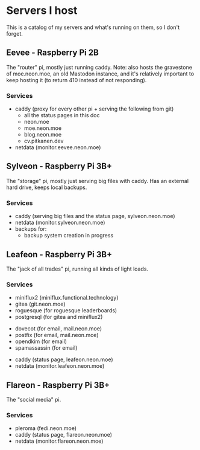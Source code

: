 # Servers I host
This is a catalog of my servers and what's running on them, so I don't
forget.

## Eevee - Raspberry Pi 2B
The "router" pi, mostly just running caddy. Note: also hosts the
gravestone of moe.neon.moe, an old Mastodon instance, and it's
relatively important to keep hosting it (to return 410 instead of not
responding).

### Services
- caddy (proxy for every other pi + serving the following from git)
  - all the status pages in this doc
  - neon.moe
  - moe.neon.moe
  - blog.neon.moe
  - cv.pitkanen.dev
- netdata (monitor.eevee.neon.moe)

## Sylveon - Raspberry Pi 3B+
The "storage" pi, mostly just serving big files with caddy.
Has an external hard drive, keeps local backups. 

### Services
- caddy (serving big files and the status page, sylveon.neon.moe)
- netdata (monitor.sylveon.neon.moe)
- backups for:
  - backup system creation in progress

## Leafeon - Raspberry Pi 3B+
The "jack of all trades" pi, running all kinds of light loads.

### Services
- miniflux2 (miniflux.functional.technology)
- gitea (git.neon.moe)
- roguesque (for roguesque leaderboards)
- postgresql (for gitea and miniflux2)
<!-- Email -->
- dovecot (for email, mail.neon.moe)
- postfix (for email, mail.neon.moe)
- opendkim (for email)
- spamassassin (for email)
<!-- /Email -->
- caddy (status page, leafeon.neon.moe)
- netdata (monitor.leafeon.neon.moe)

## Flareon - Raspberry Pi 3B+
The "social media" pi.

### Services
- pleroma (fedi.neon.moe)
- caddy (status page, flareon.neon.moe)
- netdata (monitor.flareon.neon.moe)
